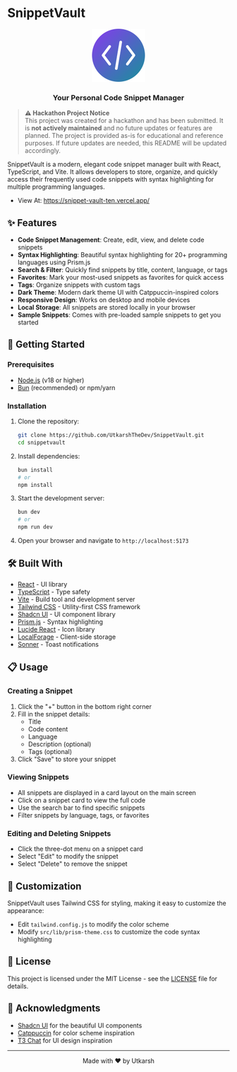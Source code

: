 # SnippetVault

<div align="center">
  <img src="public/snippetvault-logo.svg" alt="SnippetVault Logo" width="120" height="120" />
  <h3>Your Personal Code Snippet Manager</h3>
</div>

> **⚠️ Hackathon Project Notice**  
> This project was created for a hackathon and has been submitted. It is **not actively maintained** and no future updates or features are planned. The project is provided as-is for educational and reference purposes. If future updates are needed, this README will be updated accordingly.

SnippetVault is a modern, elegant code snippet manager built with React, TypeScript, and Vite. It allows developers to store, organize, and quickly access their frequently used code snippets with syntax highlighting for multiple programming languages.

- View At: https://snippet-vault-ten.vercel.app/

## ✨ Features

- **Code Snippet Management**: Create, edit, view, and delete code snippets
- **Syntax Highlighting**: Beautiful syntax highlighting for 20+ programming languages using Prism.js
- **Search & Filter**: Quickly find snippets by title, content, language, or tags
- **Favorites**: Mark your most-used snippets as favorites for quick access
- **Tags**: Organize snippets with custom tags
- **Dark Theme**: Modern dark theme UI with Catppuccin-inspired colors
- **Responsive Design**: Works on desktop and mobile devices
- **Local Storage**: All snippets are stored locally in your browser
- **Sample Snippets**: Comes with pre-loaded sample snippets to get you started

## 🚀 Getting Started

### Prerequisites

- [Node.js](https://nodejs.org/) (v18 or higher)
- [Bun](https://bun.sh/) (recommended) or npm/yarn

### Installation

1. Clone the repository:

   ```bash
   git clone https://github.com/UtkarshTheDev/SnippetVault.git
   cd snippetvault
   ```

2. Install dependencies:

   ```bash
   bun install
   # or
   npm install
   ```

3. Start the development server:

   ```bash
   bun dev
   # or
   npm run dev
   ```

4. Open your browser and navigate to `http://localhost:5173`

## 🛠️ Built With

- [React](https://react.dev/) - UI library
- [TypeScript](https://www.typescriptlang.org/) - Type safety
- [Vite](https://vitejs.dev/) - Build tool and development server
- [Tailwind CSS](https://tailwindcss.com/) - Utility-first CSS framework
- [Shadcn UI](https://ui.shadcn.com/) - UI component library
- [Prism.js](https://prismjs.com/) - Syntax highlighting
- [Lucide React](https://lucide.dev/) - Icon library
- [LocalForage](https://localforage.github.io/localForage/) - Client-side storage
- [Sonner](https://sonner.emilkowal.ski/) - Toast notifications

## 📋 Usage

### Creating a Snippet

1. Click the "+" button in the bottom right corner
2. Fill in the snippet details:
   - Title
   - Code content
   - Language
   - Description (optional)
   - Tags (optional)
3. Click "Save" to store your snippet

### Viewing Snippets

- All snippets are displayed in a card layout on the main screen
- Click on a snippet card to view the full code
- Use the search bar to find specific snippets
- Filter snippets by language, tags, or favorites

### Editing and Deleting Snippets

- Click the three-dot menu on a snippet card
- Select "Edit" to modify the snippet
- Select "Delete" to remove the snippet

## 🎨 Customization

SnippetVault uses Tailwind CSS for styling, making it easy to customize the appearance:

- Edit `tailwind.config.js` to modify the color scheme
- Modify `src/lib/prism-theme.css` to customize the code syntax highlighting

## 📄 License

This project is licensed under the MIT License - see the [LICENSE](LICENSE) file for details.

## 🙏 Acknowledgments

- [Shadcn UI](https://ui.shadcn.com/) for the beautiful UI components
- [Catppuccin](https://github.com/catppuccin/catppuccin) for color scheme inspiration
- [T3 Chat](https://t3.gg/) for UI design inspiration

---

<div align="center">
  Made with ❤️ by Utkarsh
</div>
